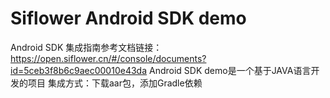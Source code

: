 #  Siflower Android SDK demo
Android SDK 集成指南参考文档链接：
https://open.siflower.cn/#/console/documents?id=5ceb3f8b6c9aec00010e43da
Android SDK demo是一个基于JAVA语言开发的项目
集成方式：下载aar包，添加Gradle依赖
